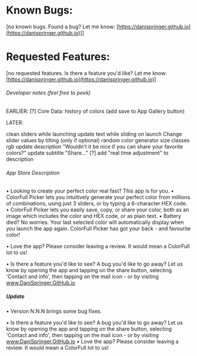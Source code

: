 # Known Bugs:
[no known bugs. Found a bug? Let me know: [https://danispringer.github.io](https://danispringer.github.io)]]


# Requested Features:

[no requested features. Is there a feature you'd like? Let me know: [https://danispringer.github.io](https://danispringer.github.io)]


###### Developer notes (feel free to peek)

EARLIER:
[?] Core Data: history of colors (add save to App Gallery button)

LATER:

clean sliders while launching
update text while sliding on launch
Change slider values by tilting (only if optional)
random color generator
size classes
rgb
update description "Wouldn't it be nice if you can share your favorite colors?"
update subtitle "Share..."
[?] add "real time adjustment" to description

###### App Store Description
• Looking to create your perfect color real fast? This app is for you.
• ColorFull Picker lets you intuitively generate your perfect color from millions of combinations, using just 3 sliders, or by typing a 6-character HEX code.
• ColorFull Picker lets you easily save, copy, or share your color, both as an image which includes the color and HEX code, or as plain text.
• Battery died? No worries. Your last selected color will automatically display when you launch the app again. ColorFull Picker has got your back - and favourite color!

• Love the app? Please consider leaving a review. It would mean a ColorFull lot to us!

• Is there a feature you'd like to see? A bug you'd like to go away? Let us know by opening the app and tapping on the share button, selecting 'Contact and info', then tapping on the mail icon - or by visiting www.DaniSpringer.GitHub.io

##### Update

• Version N.N.N brings some bug fixes.

• Is there a feature you'd like to see? A bug you'd like to go away? Let us know by opening the app and tapping on the share button, selecting 'Contact and info', then tapping on the mail icon - or by visiting www.DaniSpringer.GitHub.io
• Love the app? Please consider leaving a review. It would mean a ColorFull lot to us!